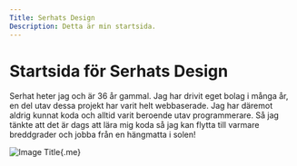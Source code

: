 ```yaml
---
Title: Serhats Design
Description: Detta är min startsida.
---
```


Startsida för Serhats Design
==========================

Serhat heter jag och är 36 år gammal. Jag har drivit eget bolag i många år, en del utav dessa projekt har varit helt webbaserade. 
Jag har däremot aldrig kunnat koda och alltid varit beroende utav programmerare. Så jag tänkte att det är dags att lära mig koda så jag kan flytta till varmare breddgrader och jobba från en hängmatta i solen!



![Image Title](%assets_url%/img/me.png){.me}

